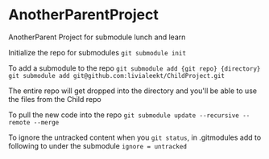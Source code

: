 # AnotherParentProject
AnotherParent Project for submodule lunch and learn

Initialize the repo for submodules
    `git submodule init`
   
To add a submodule to the repo
    `git submodule add {git repo} {directory}`
    `git submodule add git@github.com:livialeekt/ChildProject.git`

The entire repo will get dropped into the directory and you'll be able to use the files from the Child repo

To pull the new code into the repo
    `git submodule update --recursive --remote --merge`

To ignore the untracked content when you `git status`, in .gitmodules add to following to under the submodule
    `ignore = untracked`